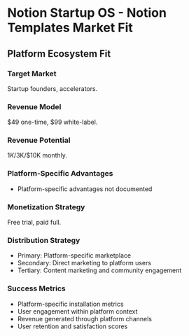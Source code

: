 # Notion Startup OS - Notion Templates Market Fit

## Platform Ecosystem Fit

### Target Market
Startup founders, accelerators.

### Revenue Model
$49 one-time, $99 white-label.

### Revenue Potential
$1K/$3K/$10K monthly.

### Platform-Specific Advantages
- Platform-specific advantages not documented

### Monetization Strategy
Free trial, paid full.

### Distribution Strategy
- Primary: Platform-specific marketplace
- Secondary: Direct marketing to platform users
- Tertiary: Content marketing and community engagement

### Success Metrics
- Platform-specific installation metrics
- User engagement within platform context
- Revenue generated through platform channels
- User retention and satisfaction scores
